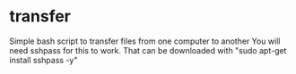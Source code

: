# transfer
Simple bash script to transfer files from one computer to another
You will need sshpass for this to work.
That can be downloaded with "sudo apt-get install sshpass -y"
